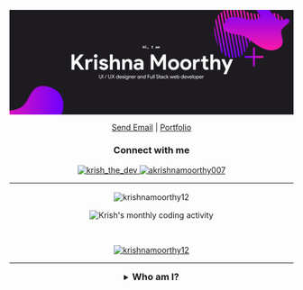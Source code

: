 <p align="center"><img align="center" src="./blobs/banner.png" alt="Krish" /></p>

<!-- BETA [coming soon]
 <p align="center">
	  <img align="center" src="https://titlecard.herokuapp.com/?card=plain&intro=Hi,%20I%20am&title=Krishna%20Moorthy&about=UI/%20UX%20Designer,%20Full%20Stack%20Developer&bg=rgba(0,0,0,0)&fg=rgb(112,0,255)" alt="banner" />
</p>
 -->
<p align="center">
	<a href="mailto:akrishnamoorthy007@gmail.com" target="_blank" align="center">Send Email</a> |
	<a href="https://devkrish.tech" target="_blank" align="center">Portfolio</a>
</p>

<h3 align="center">Connect with me</h3>
<p align="center">
<a href="https://twitter.com/krish_the_dev" align="center" target="blank">
	<img src="https://img.shields.io/twitter/follow/krish_the_dev?logo=twitter&style=for-the-badge" alt="krish_the_dev" />
</a>

<a href="https://www.linkedin.com/in/akrishnamoorthy007/" align="center" target="blank">
	<img src="https://img.shields.io/badge/linkedin-%230077B5.svg?&style=for-the-badge&logo=linkedin&logoColor=white" alt="akrishnamoorthy007" />
</a>
</p>
<hr />

<!-- Streak -->
<p align="center"><img align="center" src="https://github-readme-streak-stats.herokuapp.com/?user=krishnamoorthy12&theme=tokyonight&ring=ffa200&fire=15f4ee&currStreakNum=a35eff&currStreakLabel=a35eff&sideLabels=4296f5&sideNums=4296f5&hide_border=true&background=00000000" alt="krishnamoorthy12" /></p>

<!-- Activity graph -->
<p align="center"><img align="center" src="https://activity-graph.herokuapp.com/graph?username=KrishnaMoorthy12&theme=github&bg_color=ffffff00&color=2800f0&point=a35eff&line=15f4ee&custom_title=Last%20month%20GitHub%20activity&hide_border=true&area=true" alt="Krish's monthly coding activity" /></p>

<br />

<!-- Trophies -->
<p align="center"> <a href="https://github.com/ryo-ma/github-profile-trophy"><img src="https://github-profile-trophy.vercel.app/?username=krishnamoorthy12&title=Issues,Followers,PullRequest,MultipleLang,Stars,Commit&theme=onedark&no-bg=true&no-frame=true" alt="krishnamoorthy12" /></a> </p>

<hr />

<details align="center">
  <summary align="center"><h3 style="display: inline;">Who am I?<h3></summary>
	<p align="center">
		Hi, my name is Krishna Moorthy, I’m from Chennai, born and brought up. I specialize in the field of web development and designing. I love to design and code 👨🏼‍💻. I concentrate on writing clean and understandable code. I love to work in a team. <br /><br />
		Other than coding, I'm passionate about Astronomy 🌌 and bicycling 🚴‍♂️. I like to cook 🍳 in my leisure time. I spend most of my time building something I like, When I don’t, I watch movies 🎥, especially Hollywood and series like The <a href="https://www.netflix.com/in/title/70143830?source=35">Big Bang Theory</a> and <a href="https://www.hotstar.com/in/tv/silicon-valley/8210?utm_source=gwa">Silicon Valley</a>. I like listening to Pop and Rock music 🎶. My favorite singer is <a href="https://open.spotify.com/artist/3WGpXCj9YhhfX11TToZcXP">Troye Sivan</a>. I love cats 😼, although I don’t have one.  <br /><br />
		I’m more of a casual person, I think everybody as a fellow human, regardless of their status. I strongly support equality; equality among genders, race, sexuality, religion, cast etc. People should be valued equally regardless of their birth.  <br /><br />
		Other than all these, I love talking to people!
	</p>
<hr />
<details>
	<summary><h3 style="display: inline;">What do I know?</h3></summary>
	<h4 align="center">Languages and Libraries</h4>
	<p align="center">
	<table align="center">
		<tr align="center">
			<td align="center" width="96">
				<img align="center" alt="HTML5" width="30px" src="./blobs/languages/html.svg" />
				<br />HTML
			</td>
			<td align="center" width="96">
				<img align="center" alt="CSS3" width="30px" src="./blobs/languages/css.svg" />
				<br />CSS
			</td>
			<td align="center" width="96">
				<img align="center" alt="Sass" width="30px" src="./blobs/libraries/sass.svg" />
				<br />Sass
			</td>
			<td align="center" width="96">
				<img align="center" alt="Styled components" width="30px" src="./blobs/libraries/styled-components.svg" />
			<br />Styled
			</td>
			<td align="center" width="96">
				<img align="center" alt="JS" width="30px" src="./blobs/languages/javascript-rounded.svg" />
				<br />JS
			</td>
			<td align="center" width="96">
				<img align="center" alt="TS" width="30px" src="./blobs/languages/typescript.svg" />
				<br />TS
			</td>
			<td align="center" width="96">
				<img align="center" alt="Java" width="30px" src="./blobs/languages/java.svg" />
				<br />Java
			</td>
			<td align="center" width="96">
				<img align="center" alt="Python" width="30px" src="./blobs/languages/python.svg" />
				<br />Python
			</td>
			<td align="center" width="96">
				<img align="center" alt="NodeJS" width="30px" src="./blobs/libraries/nodejs.svg" />
				<br />NodeJS
			</td>
			<td align="center" width="96">
				<img align="center" alt="React" width="30px" src="./blobs/libraries/react.svg" />
				<br />React
			</td>
			<td align="center" width="96">
				<img align="center" alt="NextJS" width="30px" src="./blobs/tools/next-js.svg" />
				<br />NextJS
			</td>
			<td align="center" width="96">
				<img align="center" alt="GraphQL" width="30px" src="./blobs/tools/graphql.svg" />
				<br />GraphQL
			</td>
		</tr>
	</table>
	</p>
	<h4 align="center">Tools and other stuff</h4>
	<p align="center">
	<table>
		<tr>
			<td align="center" width="96">
				<img align="center" alt="mongodb" width="30px" src="./blobs/tools/mongodb.svg" />
				<br />MongoDB
			</td>
			<td align="center" width="96">
				<img align="center" alt="airtable" width="30px" src="./blobs/tools/airtable.svg" />
				<br />AirTable
			</td>
			<td align="center" width="96">
				<img align="center" alt="sequelize orm" width="30px" src="./blobs/tools/sequelize.svg" />
				<br />Sequelize
			</td>
			<td align="center" width="96">
				<img align="center" alt="auth0" width="30px" src="./blobs/tools/auth0.svg" />
				<br />Auth0
			</td>
			<td align="center" width="96">
				<img align="center" alt="figma" width="30px" src="./blobs/tools/figma.svg" />
				<br />Figma
			</td>
			<td align="center" width="96">
				<img align="center" alt="heroku" width="30px" src="./blobs/tools/heroku.svg" />
				<br />Heroku
			</td>
			<td align="center" width="96">
				<img align="center" alt="netlify" width="30px" src="./blobs/tools/netlify.svg" />
				<br />Netlify
			</td>
			<td align="center" width="96">
				<img align="center" alt="vercel" width="30px" src="./blobs/tools/vercel.svg" />
				<br />Vercel
			</td>
			<td align="center" width="96">
				<img align="center" alt="prettier" width="30px" src="./blobs/tools/prettier.svg" />
				<br />Prettier
			</td>
			<td align="center" width="96">
				<img align="center" alt="eslint" width="30px" src="./blobs/tools/eslint.svg" />
				<br />ESlint
			</td>
		</tr>
	</table>
	</p>
	<hr />

<details align="center">
  <summary align="center"><h3 style="display: inline;">What do I do?<h3></summary>
	<table align="center">
		<tr>
		<td align="center">
			<img align="center" src="https://github-readme-stats.vercel.app/api/wakatime?username=KrishnaMoorthy12&layout=compact&theme=tokyonight&bg_color=ffffff00&hide_border=true&langs_count=10">
		</td>
		<td align="center">
			<img align="center" src="https://github-readme-stats.vercel.app/api/top-langs/?username=KrishnaMoorthy12&langs_count=10&layout=compact&theme=tokyonight&bg_color=ffffff00&hide_border=true">
		</td>
	</table>
	  <p align="center"> The above stats do not show my skill levels or proficiency. It just shows what languages I use the most. The stats are not accurate and some aren't even listed. P.S: Please don't ask me if I'm a C developer or HTML Programmer.</p>
</details>
</details>
</details>
